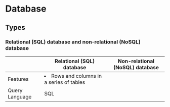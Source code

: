 # Database

## Types
### Relational (SQL) database and non-relational (NoSQL) database
| | Relational (SQL) database | Non-relational (NoSQL) database |
|---|---|---|
| Features | <li>Rows and columns in a series of tables | |
| Query Language | SQL | |
